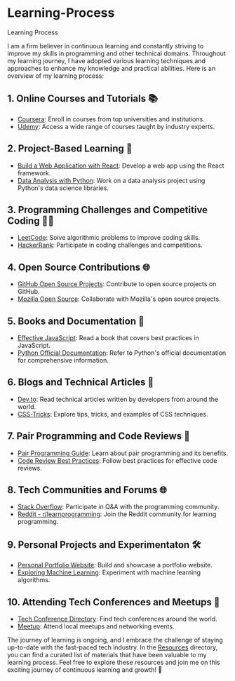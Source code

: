 # Learning-Process
Learning Process

I am a firm believer in continuous learning and constantly striving to improve my skills in programming and other technical domains. Throughout my learning journey, I have adopted various learning techniques and approaches to enhance my knowledge and practical abilities. Here is an overview of my learning process:

## 1. Online Courses and Tutorials 📚

- [Coursera](https://www.coursera.org/): Enroll in courses from top universities and institutions.
- [Udemy](https://www.udemy.com/): Access a wide range of courses taught by industry experts.

## 2. Project-Based Learning 🚀

- [Build a Web Application with React](https://github.com/your-username/react-web-app): Develop a web app using the React framework.
- [Data Analysis with Python](https://github.com/your-username/data-analysis-python): Work on a data analysis project using Python's data science libraries.

## 3. Programming Challenges and Competitive Coding 👨‍💻

- [LeetCode](https://leetcode.com/): Solve algorithmic problems to improve coding skills.
- [HackerRank](https://www.hackerrank.com/): Participate in coding challenges and competitions.

## 4. Open Source Contributions 🌐

- [GitHub Open Source Projects](https://github.com/): Contribute to open source projects on GitHub.
- [Mozilla Open Source](https://www.mozilla.org/en-US/contribute/): Collaborate with Mozilla's open source projects.

## 5. Books and Documentation 📖

- [Effective JavaScript](https://www.amazon.com/Effective-JavaScript-Specific-Software-Development/dp/0321812182): Read a book that covers best practices in JavaScript.
- [Python Official Documentation](https://docs.python.org/): Refer to Python's official documentation for comprehensive information.

## 6. Blogs and Technical Articles 📝

- [Dev.to](https://dev.to/): Read technical articles written by developers from around the world.
- [CSS-Tricks](https://css-tricks.com/): Explore tips, tricks, and examples of CSS techniques.

## 7. Pair Programming and Code Reviews 👥

- [Pair Programming Guide](https://www.codecademy.com/articles/what-is-pair-programming): Learn about pair programming and its benefits.
- [Code Review Best Practices](https://www.codacy.com/blog/9-code-review-best-practices-to-adhere-to-before-shipping-code/): Follow best practices for effective code reviews.

## 8. Tech Communities and Forums 🌐

- [Stack Overflow](https://stackoverflow.com/): Participate in Q&A with the programming community.
- [Reddit - r/learnprogramming](https://www.reddit.com/r/learnprogramming/): Join the Reddit community for learning programming.

## 9. Personal Projects and Experimentaton 🛠️

- [Personal Portfolio Website](https://github.com/your-username/personal-portfolio): Build and showcase a portfolio website.
- [Exploring Machine Learning](https://github.com/your-username/machine-learning-exploration): Experiment with machine learning algorithms.

## 10. Attending Tech Conferences and Meetups 🎤

- [Tech Conference Directory](https://www.conferencehound.com/): Find tech conferences around the world.
- [Meetup](https://www.meetup.com/): Attend local meetups and networking events.

The journey of learning is ongoing, and I embrace the challenge of staying up-to-date with the fast-paced tech industry. In the [Resources](#resources) directory, you can find a curated list of materials that have been valuable to my learning process. Feel free to explore these resources and join me on this exciting journey of continuous learning and growth! 🌱
